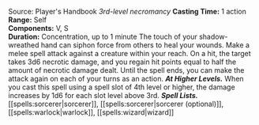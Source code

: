 Source: Player's Handbook
*3rd-level necromancy*
**Casting Time:** 1 action  
**Range:** Self  
**Components:** V, S  
**Duration:** Concentration, up to 1 minute
The touch of your shadow-wreathed hand can siphon force from others to heal your wounds. Make a melee spell attack against a creature within your reach. On a hit, the target takes 3d6 necrotic damage, and you regain hit points equal to half the amount of necrotic damage dealt. Until the spell ends, you can make the attack again on each of your turns as an action.
***At Higher Levels.*** When you cast this spell using a spell slot of 4th level or higher, the damage increases by 1d6 for each slot level above 3rd.
***Spell Lists.*** [[spells:sorcerer|sorcerer]], [[spells:sorcerer|sorcerer (optional)]], [[spells:warlock|warlock]], [[spells:wizard|wizard]]